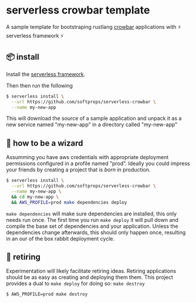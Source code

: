 # serverless crowbar template

A sample template for bootstraping rustlang [crowbar](https://github.com/ilianaw/rust-crowbar) applications with ⚡ serverless framework ⚡

## 📦 install

Install the [serverless framework](https://serverless.com/framework/).

Then then run the following

```bash
$ serverless install \
  --url https://github.com/softprops/serverless-crowbar \
  --name my-new-app
```

This will download the source of a sample application and unpack it as a new service named
"my-new-app" in a directory called "my-new-app"


## 🧙 how to be a wizard

Assumming you have aws credentials with appropriate deployment permissions configured
in a profile named "prod". Ideally you could impress your friends by creating a project
that is _born_ in production.

```bash
$ serverless install \
  --url https://github.com/softprops/serverless-crowbar \
  --name my-new-app \
  && cd my-new-app \
  && AWS_PROFILE=prod make dependencies deploy
```

`make dependencies` will make sure dependencies are installed, this only needs run once.
The first time you run `make deploy` it will pull down and compile the base set
of dependencies and your application. Unless the dependencies change afterwards,
this should only happen once, resulting in an our of the box rabbit deployment
cycle.

## 👴 retiring

Experimentation will likely facilitate retiring ideas. Retiring applications should be as easy as creating and deploying them them. This project provides
 a dual to `make deploy` for doing so: `make destroy`

```bash
$ AWS_PROFILE=prod make destroy
```